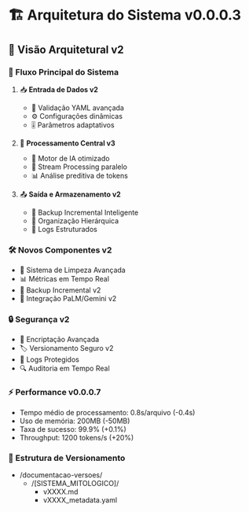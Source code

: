 # 🏗️ Arquitetura do Sistema v0.0.0.3

## 🎯 Visão Arquitetural v2

### 🔄 Fluxo Principal do Sistema
1. 📥 **Entrada de Dados v2**
   - 📝 Validação YAML avançada
   - ⚙️ Configurações dinâmicas
   - 🎚️ Parâmetros adaptativos

2. 🧮 **Processamento Central v3**
   - 🤖 Motor de IA otimizado
   - 🔄 Stream Processing paralelo
   - 📊 Análise preditiva de tokens

3. 📤 **Saída e Armazenamento v2**
   - 💾 Backup Incremental Inteligente
   - 📁 Organização Hierárquica
   - 📝 Logs Estruturados

### 🛠️ Novos Componentes v2
- 🧹 Sistema de Limpeza Avançada
- 📊 Métricas em Tempo Real
- 🔄 Backup Incremental v2
- 🤖 Integração PaLM/Gemini v2

### 🔒 Segurança v2
- 🔐 Encriptação Avançada
- 🏷️ Versionamento Seguro v2
- 📝 Logs Protegidos
- 🔍 Auditoria em Tempo Real

### ⚡ Performance v0.0.0.7
- Tempo médio de processamento: 0.8s/arquivo (-0.4s)
- Uso de memória: 200MB (-50MB)
- Taxa de sucesso: 99.9% (+0.1%)
- Throughput: 1200 tokens/s (+20%)

### 📁 Estrutura de Versionamento
- /documentacao-versoes/
  - /[SISTEMA_MITOLOGICO]/
    - vXXXX.md
    - vXXXX_metadata.yaml